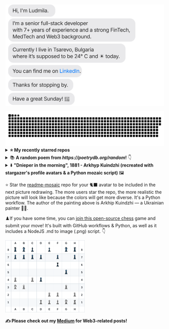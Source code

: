 [![](https://raw.githubusercontent.com/milaabl/milaabl/main/chat.svg)](https://www.linkedin.com/in/ludmila-a-dev/)

<!-- https://github.com/milaabl/milaabl/assets/86361434/c35b0e6f-acf0-435e-920d-b90faa4788ad -->

<img alt="Snake eating my contributions for breakfast🧉" src="https://raw.githubusercontent.com/milaabl/milaabl-readme/preview/github-contribution-grid-snake.svg" />

<details>
<summary>
  <strong>⭐ My recently starred repos </strong>
</summary>
  
<!-- Starred repos start -->
| Name | Url | Stars | Description |
| --- | --- |  --- |  --- |
| Rari-Capital/nova|https://github.com/Rari-Capital/nova|217|Read and write to L1 with minimal latency and no trust tradeoffs.|
| 0xTex/bond-contracts|https://github.com/0xTex/bond-contracts|1|Source code for released Bond Protocol smart contracts.|
| golang/crypto|https://github.com/golang/crypto|2806|[mirror] Go supplementary cryptography libraries|
| cargo-eth/cargo-js|https://github.com/cargo-eth/cargo-js|24||
| Theo6890/diamond-vaults|https://github.com/Theo6890/diamond-vaults|1|Implement Dimond pattern (EIP-2535) through DeFi vaults (EIP-4626) and many other must know EIPs|
| jviray/buidl-box|https://github.com/jviray/buidl-box|1|Development box (boilerplate) for building Ethereum apps|
| Giveth/liquidpledging|https://github.com/Giveth/liquidpledging|66|Liquid Pledging|
| crytic/slither|https://github.com/crytic/slither|4560|Static Analyzer for Solidity|
| palmswap/palm-token|https://github.com/palmswap/palm-token|1|PALM token smart contracts|
| dethcrypto/TypeChain|https://github.com/dethcrypto/TypeChain|2624|🔌 TypeScript bindings for Ethereum smart contracts|
| semantic-release/semantic-release|https://github.com/semantic-release/semantic-release|18686|:package::rocket: Fully automated version management and package publishing|
| WalletConnect/EIP6963|https://github.com/WalletConnect/EIP6963|14|A web application showcasing the implementation and usage of EIP-6963 for Multi Injected Provider Discovery|
| semantic-release/npm|https://github.com/semantic-release/npm|208|:ship:  semantic-release plugin to publish a npm package|
| glitch-txs/wagmi-test|https://github.com/glitch-txs/wagmi-test|1|minimal example of wagmi for testing purposes|
| EveripediaNetwork/wagmi-magic-connector|https://github.com/EveripediaNetwork/wagmi-magic-connector|66|wagmi connector to connect with Magic SDK|
| joshwcomeau/react-flip-move|https://github.com/joshwcomeau/react-flip-move|3975|Effortless animation between DOM changes (eg. list reordering) using the FLIP technique.|
| tldraw/tldraw|https://github.com/tldraw/tldraw|21164|a very good whiteboard|
| airbnb/babel-plugin-inline-react-svg|https://github.com/airbnb/babel-plugin-inline-react-svg|474|A babel plugin that optimizes and inlines SVGs for your React Components.|
| gilbarbara/react-inlinesvg|https://github.com/gilbarbara/react-inlinesvg|1193|An SVG loader component for ReactJS|
| adoxography/tailwind-scrollbar|https://github.com/adoxography/tailwind-scrollbar|705|Scrollbar plugin for Tailwind CSS|
| ChainSafe/web3-context|https://github.com/ChainSafe/web3-context|11|A React context implementation of Onboard.js & general utilities|
| iamturns/eslint-config-airbnb-typescript|https://github.com/iamturns/eslint-config-airbnb-typescript|971|Airbnb's ESLint config with TypeScript support|
| dustinspecker/awesome-eslint|https://github.com/dustinspecker/awesome-eslint|3843|A list of awesome ESLint plugins, configs, etc.|
| vitejs/vite-plugin-react-swc|https://github.com/vitejs/vite-plugin-react-swc|558|Speed up your Vite dev server with SWC|
| celer-network/sgn-v2-contracts|https://github.com/celer-network/sgn-v2-contracts|110|Smart Contracts for Celer State Guardian Network (SGN) V2 and cBridge V2|
| GregTakeo25/web3-react|https://github.com/GregTakeo25/web3-react|5|A simple, maximally extensible, dependency minimized framework for building modern Ethereum dApps|
| crytic/awesome-ethereum-security|https://github.com/crytic/awesome-ethereum-security|1203|A curated list of awesome Ethereum security references|
| ExtraFi/contracts-and-pools-info|https://github.com/ExtraFi/contracts-and-pools-info|3|The addresses of deployed contracts and farming/lending pools|
| EduardoMeloDev/Token-ERC721-Eduardo|https://github.com/EduardoMeloDev/Token-ERC721-Eduardo|2||
| sambernard/react-preload|https://github.com/sambernard/react-preload|151|Component to preload images before showing content|

<!-- Starred repos end -->

</details>

<details>
  <summary>📚 <strong>A random poem from <em>https://poetrydb.org/random</em>!</strong> 👇 </summary>

<!-- Start poem -->
# 💮 The Canterbury Tales. Chaucer's Tale of Sir Thopas. by *Geoffrey Chaucer*

<p>
    THE PROLOGUE.<br/><br/>WHEN said was this miracle, every man<br/>As sober was, that wonder was to see,<br/>Till that our Host to japen he began,<br/>And then at erst he looked upon me,<br/>And saide thus; "What man art thou?" quoth he;<br/>"Thou lookest as thou wouldest find an hare,<br/>For ever on the ground I see thee stare.<br/><br/>"Approache near, and look up merrily.<br/>Now ware you, Sirs, and let this man have place.<br/>He in the waist is shapen as well as I;<br/>This were a puppet in an arm t'embrace<br/>For any woman small and fair of face.<br/>He seemeth elvish by his countenance,<br/>For unto no wight doth he dalliance.<br/><br/>"Say now somewhat, since other folk have said;<br/>Tell us a tale of mirth, and that anon."<br/>"Hoste," quoth I, "be not evil apaid,<br/>For other tale certes can I none,<br/>Eut of a rhyme I learned yore agone."<br/>"Yea, that is good," quoth he; "now shall we hear<br/>Some dainty thing, me thinketh by thy cheer."<br/><br/>THE TALE<br/><br/>The First Fit<br/><br/>Listen, lordings, in good intent,<br/>And I will tell you verrament<br/>Of mirth and of solas,<br/>All of a knight was fair and gent,<br/>In battle and in tournament,<br/>His name was Sir Thopas.<br/><br/>Y-born he was in far country,<br/>In Flanders, all beyond the sea,<br/>At Popering  in the place;<br/>His father was a man full free,<br/>And lord he was of that country,<br/>As it was Godde's grace.<br/><br/>Sir Thopas was a doughty swain,<br/>White was his face as paindemain,<br/>His lippes red as rose.<br/>His rode is like scarlet in grain,<br/>And I you tell in good certain<br/>He had a seemly nose.<br/><br/>His hair, his beard, was like saffroun,<br/>That to his girdle reach'd adown,<br/>His shoes of cordewane:<br/>Of Bruges were his hosen brown;<br/>His robe was of ciclatoun,<br/>That coste many a jane.<br/><br/>He coulde hunt at the wild deer,<br/>And ride on hawking for rivere<br/>With gray goshawk on hand:<br/>Thereto he was a good archere,<br/>Of wrestling was there none his peer,<br/>Where any ram  should stand.<br/><br/>Full many a maiden bright in bow'r<br/>They mourned for him par amour,<br/>When them were better sleep;<br/>But he was chaste, and no lechour,<br/>And sweet as is the bramble flow'r<br/>That beareth the red heep.<br/><br/>And so it fell upon a day,<br/>For sooth as I you telle may,<br/>Sir Thopas would out ride;<br/>He worth upon his steede gray,<br/>And in his hand a launcegay,<br/>A long sword by his side.<br/><br/>He pricked through a fair forest,<br/>Wherein is many a wilde beast,<br/>Yea, bothe buck and hare;<br/>And as he pricked north and east,<br/>I tell it you, him had almest<br/>Betid a sorry care.<br/><br/>There sprange herbes great and small,<br/>The liquorice and the setewall,<br/>And many a clove-gilofre,<br/>And nutemeg to put in ale,<br/>Whether it be moist or stale,<br/>Or for to lay in coffer.<br/><br/>The birdes sang, it is no nay,<br/>The sperhawk and the popinjay,<br/>That joy it was to hear;<br/>The throstle-cock made eke his lay,<br/>The woode-dove upon the spray<br/>She sang full loud and clear.<br/><br/>Sir Thopas fell in love-longing<br/>All when he heard the throstle sing,<br/>And prick'd as he were wood;<br/>His faire steed in his pricking<br/>So sweated, that men might him wring,<br/>His sides were all blood.<br/><br/>Sir Thopas eke so weary was<br/>For pricking on the softe grass,<br/>So fierce was his corage,<br/>That down he laid him in that place,<br/>To make his steed some solace,<br/>And gave him good forage.<br/><br/>"Ah, Saint Mary, ben'dicite,<br/>What aileth thilke love at me<br/>To binde me so sore?<br/>Me dreamed all this night, pardie,<br/>An elf-queen shall my leman be,<br/>And sleep under my gore.<br/><br/>An elf-queen will I love, y-wis,<br/>For in this world no woman is<br/>Worthy to be my make<br/>In town;<br/>All other women I forsake,<br/>And to an elf-queen I me take<br/>By dale and eke by down."<br/><br/>Into his saddle he clomb anon,<br/>And pricked over stile and stone<br/>An elf-queen for to spy,<br/>Till he so long had ridden and gone,<br/>That he found in a privy wonne<br/>The country of Faery,<br/>So wild;<br/>For in that country was there none<br/>That to him durste ride or gon,<br/>Neither wife nor child.<br/><br/>Till that there came a great giaunt,<br/>His name was Sir Oliphaunt,<br/>A perilous man of deed;<br/>He saide, "Child, by Termagaunt,<br/>But if thou prick out of mine haunt,<br/>Anon I slay thy steed<br/>With mace.<br/>Here is the Queen of Faery,<br/>With harp, and pipe, and symphony,<br/>Dwelling in this place."<br/><br/>The Child said, "All so may I the,<br/>To-morrow will I meete thee,<br/>When I have mine armor;<br/>And yet I hope, par ma fay,<br/>That thou shalt with this launcegay<br/>Abyen it full sore;<br/>Thy maw<br/>Shall I pierce, if I may,<br/>Ere it be fully prime of day,<br/>For here thou shalt be slaw."<br/><br/>Sir Thopas drew aback full fast;<br/>This giant at him stones cast<br/>Out of a fell staff sling:<br/>But fair escaped Child Thopas,<br/>And all it was through Godde's grace,<br/>And through his fair bearing.<br/><br/>Yet listen, lordings, to my tale,<br/>Merrier than the nightingale,<br/>For now I will you rown,<br/>How Sir Thopas, with sides smale,<br/>Pricking over hill and dale,<br/>Is come again to town.<br/><br/>His merry men commanded he<br/>To make him both game and glee;<br/>For needes must he fight<br/>With a giant with heades three,<br/>For paramour and jollity<br/>Of one that shone full bright.<br/><br/>"Do come," he saide, "my minstrales<br/>And gestours for to telle tales.<br/>Anon in mine arming,<br/>Of romances that be royales,<br/>Of popes and of cardinales,<br/>And eke of love-longing."<br/><br/>They fetch'd him first the sweete wine,<br/>And mead eke in a maseline,<br/>And royal spicery;<br/>Of ginger-bread that was full fine,<br/>And liquorice and eke cumin,<br/>With sugar that is trie.<br/><br/>He didde, next his white lere,<br/>Of cloth of lake fine and clear,<br/>A breech and eke a shirt;<br/>And next his shirt an haketon,<br/>And over that an habergeon,<br/>For piercing of his heart;<br/><br/>And over that a fine hauberk,<br/>Was all y-wrought of Jewes' werk,<br/>Full strong it was of plate;<br/>And over that his coat-armour,<br/>As white as is the lily flow'r,<br/>In which he would debate.<br/><br/>His shield was all of gold so red<br/>And therein was a boare's head,<br/>A charboucle beside;<br/>And there he swore on ale and bread,<br/>How that the giant should be dead,<br/>Betide whatso betide.<br/><br/>His jambeaux were of cuirbouly,<br/>His sworde's sheath of ivory,<br/>His helm of latoun bright,<br/>His saddle was of rewel  bone,<br/>His bridle as the sunne shone,<br/>Or as the moonelight.<br/><br/>His speare was of fine cypress,<br/>That bodeth war, and nothing peace;<br/>The head full sharp y-ground.<br/>His steede was all dapple gray,<br/>It went an amble in the way<br/>Full softely and round<br/>In land.<br/><br/>Lo, Lordes mine, here is a fytt;<br/>If ye will any more of it,<br/>To tell it will I fand.<br/><br/>The Second Fit<br/><br/>Now hold your mouth for charity,<br/>Bothe knight and lady free,<br/>And hearken to my spell;<br/>Of battle and of chivalry,<br/>Of ladies' love and druerie,<br/>Anon I will you tell.<br/><br/>Men speak of romances of price<br/>Of Horn Child, and of Ipotis,<br/>Of Bevis, and Sir Guy,<br/>Of Sir Libeux,  and Pleindamour,<br/>But Sir Thopas, he bears the flow'r<br/>Of royal chivalry.<br/><br/>His goode steed he all bestrode,<br/>And forth upon his way he glode,<br/>As sparkle out of brand;<br/>Upon his crest he bare a tow'r,<br/>And therein stick'd a lily flow'r;<br/>God shield his corse from shand!<br/><br/>And, for he was a knight auntrous,<br/>He woulde sleepen in none house,<br/>But liggen in his hood,<br/>His brighte helm was his wanger,<br/>And by him baited his destrer<br/>Of herbes fine and good.<br/><br/>Himself drank water of the well,<br/>As did the knight Sir Percivel,<br/>So worthy under weed;<br/>Till on a day -   .   .   .
</p>

***
<!-- End poem -->
</details>

<details>
<summary>
  ⬇️ <strong>"Dnieper in the morning", 1881 - Arkhyp Kuindzhi (recreated with stargazer's profile avatars & a Python mozaic script)</strong> 🖼️
</summary>

<img width="49%" src="https://raw.githubusercontent.com/milaabl/readme-mosaic/main/data/input.jpg" alt="Original picture"/>
<img width="49%" src="https://raw.githubusercontent.com/milaabl/readme-mosaic/main/data/output.jpg" alt="Output picture"/>
<img width="70%" src="https://raw.githubusercontent.com/milaabl/readme-mosaic/main/data/output.gif" alt="Output GIF"/>
</details>

⭐ Star the [readme-mosaic](https://github.com/milaabl/readme-mosaic) repo for your 🐈‍⬛ avatar to be included in the next picture redrawing. The more users star the repo, the more realistic the picture will look like because the colors will get more diverse. It's a Python workflow. The author of the painting above is Arkhip Kuindzhi — a Ukrainian painter 💙💛.

♟️If you have some time, you can [join this open-source chess](https://github.com/milaabl/readme-chess) game and submit your move! It's built with GitHub workflows & Python, as well as it includes a NodeJS .md to image (.png) script. 👇

<a href="https://github.com/milaabl/readme-chess/blob/master/README.md"><img src="https://raw.githubusercontent.com/milaabl/readme-chess/master/chess.png" alt="README chess dynamic game preview" width="50%" /></a>

<strong>✍️ Please check out my <a href="https://medium.com/@milaabl2405">Medium</a> for Web3-related posts!</strong>
